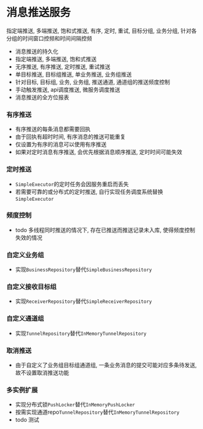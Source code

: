 # 消息推送服务
指定端推送, 多端推送, 饱和式推送, 有序, 定时, 重试, 目标分组, 业务分组, 针对各分组的时间窗口控频和时间间隔控频

- 消息推送的持久化
- 指定端推送, 多端推送, 饱和式推送
- 无序推送, 有序推送, 定时推送, 重试推送
- 单目标推送, 目标组推送, 单业务推送, 业务组推送
- 针对目标, 目标组, 业务, 业务组, 推送通道, 通道组的推送频度控制
- 手动触发推送, api调度推送, 微服务调度推送
- 消息推送的全方位报表

### 有序推送
- 有序推送的每条消息都需要回执
- 由于回执有超时时间, 有序消息的推送可能重复
- 仅设置为有序的消息可以使用有序推送
- 如果对定时消息有序推送, 会优先根据消息顺序推送, 定时时间可能失效

### 定时推送
- `SimpleExecutor`的定时任务会因服务重启而丢失
- 若需要可靠的或分布式的定时推送, 自行实现任务调度系统替换`SimpleExecutor`

### 频度控制
- todo 多线程同时推送的情况下, 存在已推送而推送记录未入库, 使得频度控制失效的情况

### 自定义业务组
- 实现`BusinessRepository`替代`SimpleBusinessRepository`

### 自定义接收目标组
- 实现`ReceiverRepository`替代`SimpleReceiverRepository`

### 自定义通道组
- 实现`TunnelRepository`替代`InMemoryTunnelRepository`

### 取消推送
- 由于自定义了业务组目标组通道组, 一条业务消息的提交可能对应多条待发送, 故不设置取消推送功能

### 多实例扩展
- 实现分布式锁`PushLocker`替代`InMemoryPushLocker`
- 按需实现通道repo`TunnelRepository`替代`InMemoryTunnelRepository`
- todo 测试